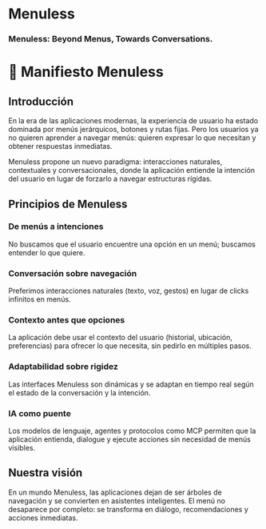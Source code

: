 # Menuless
### Menuless: Beyond Menus, Towards Conversations.

# 📜 Manifiesto Menuless

## Introducción

En la era de las aplicaciones modernas, la experiencia de usuario ha estado dominada por menús jerárquicos, botones y rutas fijas. Pero los usuarios ya no quieren aprender a navegar menús: quieren expresar lo que necesitan y obtener respuestas inmediatas.

Menuless propone un nuevo paradigma: interacciones naturales, contextuales y conversacionales, donde la aplicación entiende la intención del usuario en lugar de forzarlo a navegar estructuras rígidas.

## Principios de Menuless

### De menús a intenciones
No buscamos que el usuario encuentre una opción en un menú; buscamos entender lo que quiere.

### Conversación sobre navegación
Preferimos interacciones naturales (texto, voz, gestos) en lugar de clicks infinitos en menús.

### Contexto antes que opciones
La aplicación debe usar el contexto del usuario (historial, ubicación, preferencias) para ofrecer lo que necesita, sin pedirlo en múltiples pasos.

### Adaptabilidad sobre rigidez
Las interfaces Menuless son dinámicas y se adaptan en tiempo real según el estado de la conversación y la intención.

### IA como puente
Los modelos de lenguaje, agentes y protocolos como MCP permiten que la aplicación entienda, dialogue y ejecute acciones sin necesidad de menús visibles.


## Nuestra visión

En un mundo Menuless, las aplicaciones dejan de ser árboles de navegación y se convierten en asistentes inteligentes.
El menú no desaparece por completo: se transforma en diálogo, recomendaciones y acciones inmediatas.